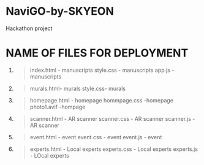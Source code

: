 # NaviGO-by-SKYEON
Hackathon project 

# NAME OF FILES FOR DEPLOYMENT
1) >index.html - manuscripts
   >style.css - manuscripts
   > app.js - manuscripts
2) >murals.html- murals
   >style.css- murals
   >
3) >homepage.html - homepage
   >hommpage.css -homepage
   >photo1.avif -hompage
4) >scanner.html -  AR scanner
   >scanner.css -  AR scanner
   >scanner.js - AR scanner
5) >event.html - event
   >event.css - event
   >event.js - event
6) >experts.html - Local experts
   >experts.css - Local experts
   >experts.js - LOcal experts

